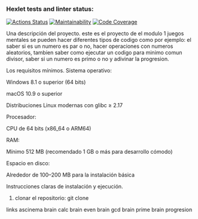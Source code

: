 ### Hexlet tests and linter status:
[![Actions Status](https://github.com/dayanholguinmarin/python-project-140/actions/workflows/hexlet-check.yml/badge.svg)](https://github.com/dayanholguinmarin/python-project-140/actions)
[![Maintainability](https://qlty.sh/badges/ebd831f2-cad6-4252-9668-66ddf8bac847/maintainability.svg)](https://qlty.sh/gh/dayanholguinmarin/projects/python-project-140)
[![Code Coverage](https://qlty.sh/gh/dayanholguinmarin/projects/python-project-140/coverage.svg)](https://qlty.sh/gh/dayanholguinmarin/projects/python-project-140)

Una descripción del proyecto.
este es el proyecto de el modulo 1 juegos mentales se pueden hacer diferentes tipos de codigo como por ejemplo: el saber si es un numero es par o no, hacer operaciones con numeros aleatorios, tambien saber como ejecutar un codigo para minimo comun divisor, saber si un numero es primo o no y adivinar la progresion.



Los requisitos mínimos.
Sistema operativo:

Windows 8.1 o superior (64 bits)

macOS 10.9 o superior

Distribuciones Linux modernas con glibc ≥ 2.17

Procesador:

CPU de 64 bits (x86_64 o ARM64)

RAM:

Mínimo 512 MB (recomendado 1 GB o más para desarrollo cómodo)

Espacio en disco:

Alrededor de 100–200 MB para la instalación básica



Instrucciones claras de instalación y ejecución.
1. clonar el repositorio: git clone 


links ascinema
brain calc
brain even
brain gcd
brain prime
brain progresion

